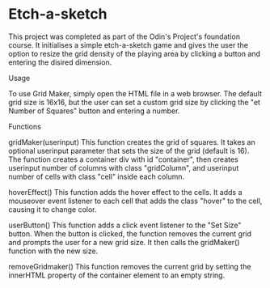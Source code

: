 Etch-a-sketch
=============

This project was completed as part of the Odin's Project's foundation course. It initialises a simple etch-a-sketch game and gives the user the option to resize the grid density of the playing area by clicking a button and entering the disired dimension.

Usage

To use Grid Maker, simply open the HTML file in a web browser. The default grid size is 16x16, but the user can set a custom grid size by clicking the "et Number of Squares" button and entering a number.

Functions

gridMaker(userinput) This function creates the grid of squares. It takes an optional userinput parameter that sets the size of the grid (default is 16). The function creates a container div with id "container", then creates userinput number of columns with class "gridColumn", and userinput number of cells with class "cell" inside each column.

hoverEffect() This function adds the hover effect to the cells. It adds a mouseover event listener to each cell that adds the class "hover" to the cell, causing it to change color.

userButton() This function adds a click event listener to the "Set Size" button. When the button is clicked, the function removes the current grid and prompts the user for a new grid size. It then calls the gridMaker() function with the new size.

removeGridmaker() This function removes the current grid by setting the innerHTML property of the container element to an empty string.
